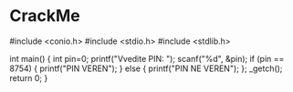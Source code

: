 # CrackMe

#include <conio.h>
#include <stdio.h>
#include <stdlib.h>

int main() {
    int pin=0;
    printf("Vvedite PIN: ");
    scanf("%d", &pin);
    if (pin == 8754) {
        printf("PIN VEREN");
    } else {
        printf("PIN NE VEREN");
    };
    _getch();
    return 0;
}
